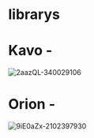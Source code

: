 # librarys

# Kavo - 
![2aazQL-340029106](https://user-images.githubusercontent.com/83727826/195341966-32a81293-a3ae-4cc8-92cd-6b581c1d6e5a.png)

# Orion - 
![9iE0aZx-2102397930](https://user-images.githubusercontent.com/83727826/195342097-b3307bce-b281-49ae-b25b-3ec8cf7045e2.png)
